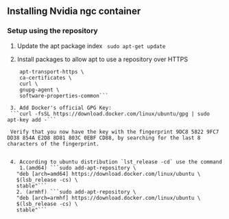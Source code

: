 ## Installing Nvidia ngc container 

### Setup using the repository

1. Update the apt package index
``` sudo apt-get update```

2. Install packages to allow apt to use a repository over HTTPS
```sudo apt-get install \
    apt-transport-https \
    ca-certificates \
    curl \
    gnupg-agent \
    software-properties-common```
    
 3. Add Docker's official GPG Key:
 ```curl -fsSL https://download.docker.com/linux/ubuntu/gpg | sudo apt-key add -```

 Verify that you now have the key with the fingerprint 9DC8 5822 9FC7 DD38 854A E2D8 8D81 803C 0EBF CD88, by searching for the last 8 characters of the fingerprint.
 
 
 4. According to ubuntu distribution `lst_release -cd` use the command
    1.(amd64) ```sudo add-apt-repository \
   "deb [arch=amd64] https://download.docker.com/linux/ubuntu \
   $(lsb_release -cs) \
   stable"```
   2. (armhf) ```sudo add-apt-repository \
   "deb [arch=armhf] https://download.docker.com/linux/ubuntu \
   $(lsb_release -cs) \
   stable"```
   
